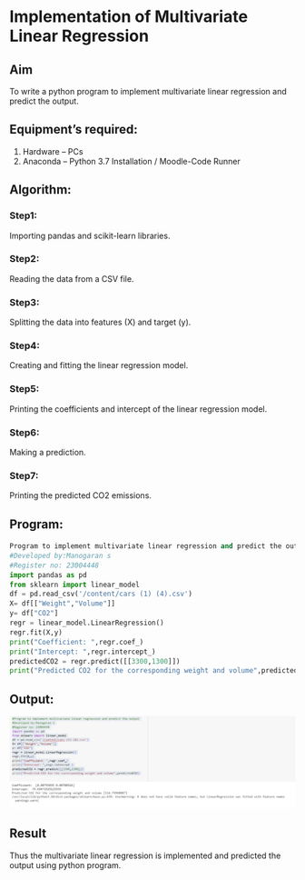 # Implementation of Multivariate Linear Regression
## Aim
To write a python program to implement multivariate linear regression and predict the output.
## Equipment’s required:
1.	Hardware – PCs
2.	Anaconda – Python 3.7 Installation / Moodle-Code Runner
## Algorithm:
### Step1:
Importing pandas and scikit-learn libraries.
### Step2:
Reading the data from a CSV file.
### Step3:
Splitting the data into features (X) and target (y).
### Step4:
Creating and fitting the linear regression model.
### Step5:
Printing the coefficients and intercept of the linear regression model.
### Step6:
Making a prediction.
### Step7:
Printing the predicted CO2 emissions.
## Program:
```python
Program to implement multivariate linear regression and predict the output
#Developed by:Manogaran s
#Register no: 23004448
import pandas as pd
from sklearn import linear_model
df = pd.read_csv('/content/cars (1) (4).csv')
X= df[["Weight","Volume"]]
y= df["CO2"]
regr = linear_model.LinearRegression()
regr.fit(X,y)
print("Coefficient: ",regr.coef_)
print("Intercept: ",regr.intercept_)
predictedCO2 = regr.predict([[3300,1300]])
print("Predicted CO2 for the corresponding weight and volume",predictedCO2)
```
## Output:
![output](/multivariate.jpg)
## Result
Thus the multivariate linear regression is implemented and predicted the output using python program.